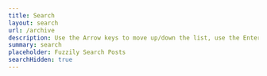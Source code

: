 ```yaml
---
title: Search
layout: search
url: /archive
description: Use the Arrow keys to move up/down the list, use the Enter key or Right Arrow key to go to the highlighted page and the Escape key to clear the searchbox
summary: search
placeholder: Fuzzily Search Posts
searchHidden: true
---
```

